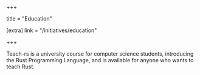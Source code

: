 +++

title = "Education"

[extra]
link = "/initiatives/education"

+++

Teach-rs is a university course for computer science students, introducing the Rust Programming Language, and is available for anyone who wants to teach Rust.